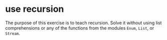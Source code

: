 # use recursion

The purpose of this exercise is to teach recursion. Solve it without using list comprehensions or any of the functions from the modules `Enum`, `List`, or `Stream`.
